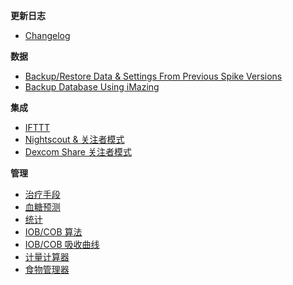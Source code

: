 **更新日志**

* [Changelog](https://github.com/SpikeApp/Spike/wiki/Changelog)

**数据**

* [Backup/Restore Data & Settings From Previous Spike Versions](https://github.com/SpikeApp/Spike/wiki/Migration-From-Previous-Versions)
* [Backup Database Using iMazing](https://github.com/SpikeApp/Spike/wiki/Backup-Database-Using-iMazing)

**集成**

* [IFTTT](https://github.com/SpikeApp/Spike/wiki/IFTTT)
* [Nightscout & 关注者模式](https://github.com/SpikeApp/Spike/wiki/Spike-Follower-Mode)
* [Dexcom Share 关注者模式](https://github.com/SpikeApp/Spike/wiki/Dexcom-Share-Follower-Mode)

**管理**

* [治疗手段](https://github.com/SpikeApp/Spike/wiki/Treatments)
* [血糖预测](https://github.com/SpikeApp/Spike/wiki/Glucose-Predictions)
* [统计](https://github.com/SpikeApp/Spike/wiki/Statistics)
* [IOB/COB 算法](https://github.com/SpikeApp/Spike/wiki/IOB-COB-Algorithms)
* [IOB/COB 吸收曲线](https://github.com/SpikeApp/Spike/wiki/IOB-COB-Absorption-Curves)
* [计量计算器](https://github.com/SpikeApp/Spike/wiki/Bolus-Calculator)
* [食物管理器](https://github.com/SpikeApp/Spike/wiki/Food-Manager)